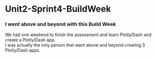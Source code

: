 # Unit2-Sprint4-BuildWeek
### I went above and beyond with this Build Week
We had one weekend to finish the assessment and learn Plotly/Dash and create a Plotly/Dash app.<br/>
I was actually the only person that went above and beyond creating 3 Plotly/Dash apps.<br/>
